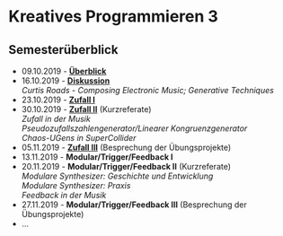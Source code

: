 # Kreatives Programmieren 3

## Semesterüberblick

* 09.10.2019 - **[Überblick](01)**
* 16.10.2019 - **[Diskussion](02)**<br/>*Curtis Roads - Composing Electronic Music; Generative Techniques*
* 23.10.2019 - **[Zufall I](03)**
* 30.10.2019 - [**Zufall II**](04) (Kurzreferate)<br />*Zufall in der Musik<br/>Pseudozufallszahlengenerator/Linearer Kongruenzgenerator*<br />*Chaos-UGens in SuperCollider*
* 05.11.2019 - [**Zufall III**](05) (Besprechung der Übungsprojekte)
* 13.11.2019 - **Modular/Trigger/Feedback I**
* 20.11.2019 - **Modular/Trigger/Feedback II** (Kurzreferate)<br />*Modulare Synthesizer: Geschichte und Entwicklung<br />Modulare Synthesizer: Praxis<br />Feedback in der Musik*
* 27.11.2019 - **Modular/Trigger/Feedback III** (Besprechung der Übungsprojekte)
* ...